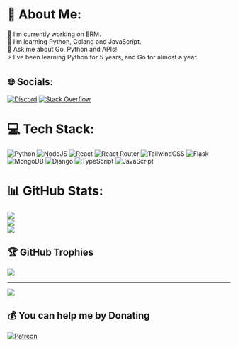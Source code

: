 # 💫 About Me:
🔭 I’m currently working on ERM.<br>🌱 I’m learning Python, Golang and JavaScript. <br>💬 Ask me about Go, Python and APIs!<br>⚡ I've been learning Python for 5 years, and Go for almost a year.


## 🌐 Socials:
[![Discord](https://img.shields.io/badge/Discord-%237289DA.svg?logo=discord&logoColor=white)](htttps://discord.com/users/1165311055728226444) [![Stack Overflow](https://img.shields.io/badge/-Stackoverflow-FE7A16?logo=stack-overflow&logoColor=white)](https://stackoverflow.com/users/14820205)

# 💻 Tech Stack:
![Python](https://img.shields.io/badge/python-3670A0?style=for-the-badge&logo=python&logoColor=ffdd54) ![NodeJS](https://img.shields.io/badge/node.js-6DA55F?style=for-the-badge&logo=node.js&logoColor=white) ![React](https://img.shields.io/badge/react-%2320232a.svg?style=for-the-badge&logo=react&logoColor=%2361DAFB) ![React Router](https://img.shields.io/badge/React_Router-CA4245?style=for-the-badge&logo=react-router&logoColor=white) ![TailwindCSS](https://img.shields.io/badge/tailwindcss-%2338B2AC.svg?style=for-the-badge&logo=tailwind-css&logoColor=white) ![Flask](https://img.shields.io/badge/flask-%23000.svg?style=for-the-badge&logo=flask&logoColor=white) ![MongoDB](https://img.shields.io/badge/MongoDB-%234ea94b.svg?style=for-the-badge&logo=mongodb&logoColor=white) ![Django](https://img.shields.io/badge/django-%23092E20.svg?style=for-the-badge&logo=django&logoColor=white) ![TypeScript](https://img.shields.io/badge/typescript-%23007ACC.svg?style=for-the-badge&logo=typescript&logoColor=white) ![JavaScript](https://img.shields.io/badge/javascript-%23323330.svg?style=for-the-badge&logo=javascript&logoColor=%23F7DF1E)
# 📊 GitHub Stats:
![](https://github-readme-stats.vercel.app/api?username=MikeyUsersREC&theme=onedark&hide_border=false&include_all_commits=true&count_private=true)<br/>
![](https://github-readme-streak-stats.herokuapp.com/?user=MikeyUsersREC&theme=onedark&hide_border=false)<br/>
![](https://github-readme-stats.vercel.app/api/top-langs/?username=MikeyUsersREC&theme=onedark&hide_border=false&include_all_commits=true&count_private=true&layout=compact)

## 🏆 GitHub Trophies
![](https://github-profile-trophy.vercel.app/?username=MikeyUsersREC&theme=dracula&no-frame=false&no-bg=true&margin-w=4)

---
[![](https://visitcount.itsvg.in/api?id=mikeyusersrec&label=Profile%20Views&color=12&icon=2&pretty=false)](https://visitcount.itsvg.in)


  ## 💰 You can help me by Donating
[![Patreon](https://img.shields.io/badge/Patreon-F96854?style=for-the-badge&logo=patreon&logoColor=white)](https://patreon.com/ermbot) 



  
